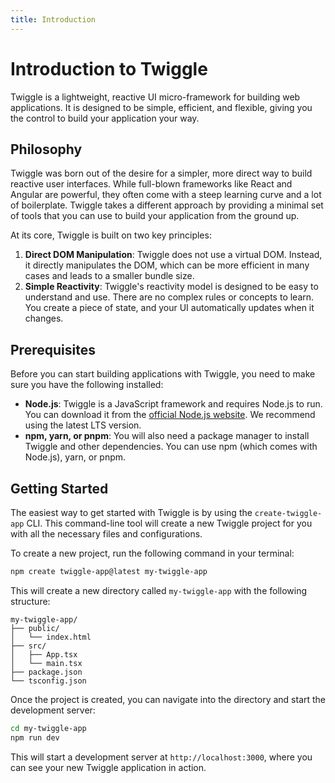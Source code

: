 ```yaml
---
title: Introduction
---
```


# Introduction to Twiggle

Twiggle is a lightweight, reactive UI micro-framework for building web applications. It is designed to be simple, efficient, and flexible, giving you the control to build your application your way.

## Philosophy

Twiggle was born out of the desire for a simpler, more direct way to build reactive user interfaces. While full-blown frameworks like React and Angular are powerful, they often come with a steep learning curve and a lot of boilerplate. Twiggle takes a different approach by providing a minimal set of tools that you can use to build your application from the ground up.

At its core, Twiggle is built on two key principles:

1.  **Direct DOM Manipulation**: Twiggle does not use a virtual DOM. Instead, it directly manipulates the DOM, which can be more efficient in many cases and leads to a smaller bundle size.
2.  **Simple Reactivity**: Twiggle's reactivity model is designed to be easy to understand and use. There are no complex rules or concepts to learn. You create a piece of state, and your UI automatically updates when it changes.

## Prerequisites

Before you can start building applications with Twiggle, you need to make sure you have the following installed:

-   **Node.js**: Twiggle is a JavaScript framework and requires Node.js to run. You can download it from the [official Node.js website](https://nodejs.org/). We recommend using the latest LTS version.
-   **npm, yarn, or pnpm**: You will also need a package manager to install Twiggle and other dependencies. You can use npm (which comes with Node.js), yarn, or pnpm.

## Getting Started

The easiest way to get started with Twiggle is by using the `create-twiggle-app` CLI. This command-line tool will create a new Twiggle project for you with all the necessary files and configurations.

To create a new project, run the following command in your terminal:

```bash
npm create twiggle-app@latest my-twiggle-app
```

This will create a new directory called `my-twiggle-app` with the following structure:

```
my-twiggle-app/
├── public/
│   └── index.html
├── src/
│   ├── App.tsx
│   └── main.tsx
├── package.json
└── tsconfig.json
```

Once the project is created, you can navigate into the directory and start the development server:

```bash
cd my-twiggle-app
npm run dev
```

This will start a development server at `http://localhost:3000`, where you can see your new Twiggle application in action.